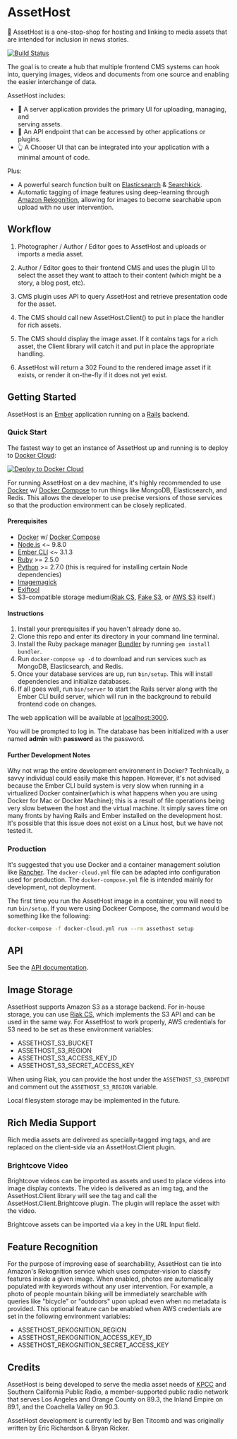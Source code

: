 AssetHost
=========

📸 AssetHost is a one-stop-shop for hosting and linking to media assets that are intended for inclusion in news stories.

[![Build Status](https://travis-ci.org/SCPR/AssetHost.png)](https://travis-ci.org/SCPR/AssetHost)

The goal is to create a hub that multiple frontend CMS systems can hook into, querying images, videos and documents from one source and enabling the easier interchange of data.

AssetHost includes:

- 💽 A server application provides the primary UI for uploading, managing, and  
serving assets.
- 🔌 An API endpoint that can be accessed by other applications or plugins.
- 👆 A Chooser UI that can be integrated into your application with a minimal amount of code.

Plus:

- A powerful search function built on [Elasticsearch](https://www.elastic.co/products/elasticsearch) & [Searchkick](https://github.com/ankane/searchkick).
- Automatic tagging of image features using deep-learning through [Amazon Rekognition](https://aws.amazon.com/rekognition/), allowing for images to become searchable upon upload with no user intervention.


## Workflow

1. Photographer / Author / Editor goes to AssetHost and uploads or imports a media asset.

2. Author / Editor goes to their frontend CMS and uses the plugin UI to select the asset they want to attach to their content (which might be a story, a blog post, etc).

3. CMS plugin uses API to query AssetHost and retrieve presentation code for the asset.  

4. The CMS should call new AssetHost.Client() to put in place the handler for rich assets.

4. The CMS should display the image asset.  If it contains tags for a rich asset, the Client library will catch it and put in place the appropriate handling.

5. AssetHost will return a 302 Found to the rendered image asset if it exists, or render it on-the-fly if it does not yet exist.


## Getting Started

AssetHost is an [Ember](https://emberjs.com/) application running on a [Rails](https://rubyonrails.org/) backend.

### Quick Start

The fastest way to get an instance of AssetHost up and running is to deploy to [Docker Cloud](https://cloud.docker.com):

[![Deploy to Docker Cloud](https://files.cloud.docker.com/images/deploy-to-dockercloud.svg)](https://cloud.docker.com/stack/deploy/?repo=https%3A%2F%2Fgithub.com%2Fscpr%2Fassethost)

For running AssetHost on a dev machine, it's highly recommended to use [Docker](https://www.docker.com/) w/ [Docker Compose](https://docs.docker.com/compose/) to run things like MongoDB, Elasticsearch, and Redis.  This allows the developer to use precise versions of those services so that the production environment can be closely replicated.

#### Prerequisites

- [Docker](https://www.docker.com/) w/ [Docker Compose](https://docs.docker.com/compose/)
- [Node.js](https://nodejs.org/) <~ 9.8.0
- [Ember CLI](https://ember-cli.com/) <~ 3.1.3
- [Ruby](https://ruby-lang.org) >= 2.5.0
- [Python](https://www.python.org) >= 2.7.0 (this is required for installing certain Node dependencies)
- [Imagemagick](https://www.imagemagick.org/)
- [Exiftool](https://www.sno.phy.queensu.ca/~phil/exiftool/)
- S3-compatible storage medium([Riak CS](https://github.com/basho/riak_cs), [Fake S3](https://github.com/jubos/fake-s3), or [AWS S3](https://aws.amazon.com/s3/) itself.)

#### Instructions

1. Install your prerequisites if you haven't already done so.
2. Clone this repo and enter its directory in your command line terminal.
3. Install the Ruby package manager [Bundler](https://bundler.io) by running `gem install bundler`.
4. Run `docker-compose up -d` to download and run services such as MongoDB, Elasticsearch, and Redis.
5. Once your database services are up, run `bin/setup`.  This will install dependencies and initialize databases.
6. If all goes well, run `bin/server` to start the Rails server along with the Ember CLI build server, which will run in the background to rebuild frontend code on changes.
<!-- 3. Build the server context image by running `docker-compose build ruby`.  This will install dependencies such as Ruby, Node.js, Imagemagick, etc.  This can take several minutes.  You'll only have to do this once.
4. Run `docker-compose run --rm ruby bin/setup`.  This pulls in dependencies for Rails and Ember, and performs other setup procedures.  As with the build step, this may take some time.
5. To start the web server, run `docker-compose run --rm --service-ports ruby bin/server`.  The AssetHost web application will be available at http://localhost:8080
6. In a separate shell, `cd frontend` and run `npm install`. -->

<!-- The `bin/server` command in step #5 does few things at once: -->

<!-- - Runs the Ember CLI server if the ASSETHOST_EMBER environment variable is set to `true`.  This server detects changes to the frontend code(Ember app inside `frontend/`) and rebuilds the app. -->
<!-- - Initiates the Rails API server. -->
<!-- - Runs [Caddy](https://caddyserver.com/) to serve static files so that Rails doesn't have to.  Settings for Caddy can be modified in `Caddyfile` at the root of the project directory. -->

The web application will be available at [localhost:3000](http://localhost:3000).

You will be prompted to log in.  The database has been initialized with a user named **admin** with **password** as the password.

<!-- To enter the Rails console, run `docker-compose run --rm ruby bin/rails c`. -->


#### Further Development Notes

Why not wrap the entire development environment in Docker?  Technically, a savvy individual could easily make this happen.  However, it's not advised because the Ember CLI build system is very slow when running in a virtualized Docker container(which is what happens when you are using Docker for Mac or Docker Machine); this is a result of file operations being very slow between the host and the virtual machine.  It simply saves time on many fronts by having Rails and Ember installed on the development host.  It's possible that this issue does not exist on a Linux host, but we have not tested it.


### Production

It's suggested that you use Docker and a container management solution like [Rancher](https://rancher.com/).  The `docker-cloud.yml` file can be adapted into configuration used for production.  The `docker-compose.yml` file is intended mainly for development, not deployment.

The first time you run the AssetHost image in a container, you will need to run `bin/setup`.  If you were using Dockeer Compose, the command would be something like the following:

```sh
docker-compose -f docker-cloud.yml run --rm assethost setup
```


## API

See the [API documentation](https://github.com/SCPR/AssetHost/blob/master/API.md).


## Image Storage

AssetHost supports Amazon S3 as a storage backend.  For in-house storage, you can use [Riak CS](https://github.com/basho/riak_cs), which implements the S3 API and can be used in the same way.  For AssetHost to work properly, AWS credentials for S3 need to be set as these environment variables:

- ASSETHOST_S3_BUCKET
- ASSETHOST_S3_REGION
- ASSETHOST_S3_ACCESS_KEY_ID
- ASSETHOST_S3_SECRET_ACCESS_KEY

When using Riak, you can provide the host under the `ASSETHOST_S3_ENDPOINT` and comment out the `ASSETHOST_S3_REGION` variable.

Local filesystem storage may be implemented in the future.


## Rich Media Support

Rich media assets are delivered as specially-tagged img tags, and are replaced on the client-side via an AssetHost.Client plugin.


### Brightcove Video

Brightcove videos can be imported as assets and used to place videos into image display contexts. The video is delivered as an img tag, and the AssetHost.Client library will see the tag and call the AssetHost.Client.Brightcove plugin. The plugin will replace the asset with the video.

Brightcove assets can be imported via a key in the URL Input field.


## Feature Recognition

For the purpose of improving ease of searchability, AssetHost can tie into Amazon's Rekognition service which uses computer-vision to classify features inside a given image.  When enabled, photos are automatically populated with keywords without any user intervention.  For example, a photo of people mountain biking will be immediately searchable with queries like "bicycle" or "outdoors" upon upload even when no metadata is provided.  This optional feature can be enabled when AWS credentials are set in the following environment variables:

- ASSETHOST_REKOGNITION_REGION
- ASSETHOST_REKOGNITION_ACCESS_KEY_ID
- ASSETHOST_REKOGNITION_SECRET_ACCESS_KEY


## Credits

AssetHost is being developed to serve the media asset needs of [KPCC](https://scpr.org) and Southern California Public Radio, a member-supported public radio network that serves Los Angeles and Orange County on 89.3, the Inland Empire on 89.1, and the Coachella Valley on 90.3.

AssetHost development is currently led by Ben Titcomb and was originally written by Eric Richardson & Bryan Ricker.

